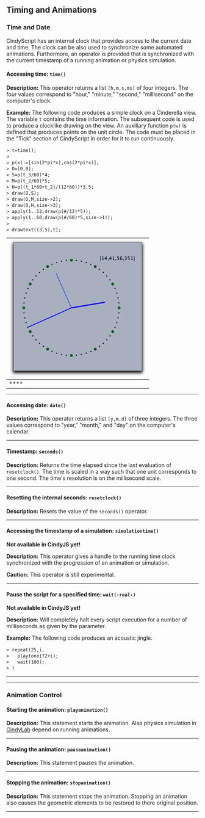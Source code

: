 ## Timing and Animations

###  Time and Date

CindyScript has an internal clock that provides access to the current date and time.
The clock can be also used to synchronize some automated animations.
Furthermore, an operator is provided that is synchronized with the current timestamp of a running animation or physics simulation.

#### Accessing time: `time()`

**Description:**
This operator returns a list `[h,m,s,ms]` of four integers.
The four values correspond to "hour," "minute," "second," "millisecond" on the computer's clock.

**Example:**
The following code produces a simple clock on a Cinderella view.
The variable `t` contains the time information.
The subsequent code is used to produce a clocklike drawing on the view.
An auxiliary function `p(w)` is defined that produces points on the unit circle.
The code must be placed in the "Tick" section of CindyScript in order for it to run continuously.

    > t=time();
    > 
    > p(x):=[sin(2*pi*x),cos(2*pi*x)];
    > O=[0,0];
    > S=p(t_3/60)*4;
    > M=p(t_2/60)*5;
    > H=p((t_1*60+t_2)/(12*60))*3.5;
    > draw(O,S);
    > draw(O,M,size->2);
    > draw(O,H,size->3);
    > apply(1..12,draw(p(#/12)*5));
    > apply(1..60,draw(p(#/60)*5,size->1));
    > 
    > drawtext((3,5),t);

| ![Image](img/ClockX.png) |
| ------------------------ |
| ****                     |

------

#### Accessing date: `date()`

**Description:**
This operator returns a list `[y,m,d]` of three integers.
The three values correspond to "year," "month," and "day" on the computer's calendar.

------

#### Timestamp: `seconds()`

**Description:**
Returns the time elapsed since the last evaluation of `resetclock()`.
The time is scaled in a way such that one unit corresponds to one second.
The time's resolution is on the millisecond scale.

------

#### Resetting the internal seconds: `resetclock()`

**Description:**
Resets the value of the `seconds()` operator.

------

#### Accessing the timestamp of a simulation: `simulationtime()`

**Not available in CindyJS yet!**

**Description:**
This operator gives a handle to the running time clock synchronized with the progression of an animation or simulation.

**Caution:**
This operator is still experimental.

------

#### Pause the script for a specified time: `wait(‹real›)`

**Not available in CindyJS yet!**

**Description:**
Will completely halt every script execution for a number of milliseconds as given by the parameter.

**Example:**
The following code produces an acoustic jingle.

    > repeat(25,i,
    >   playtone(72+i);
    >   wait(100);
    > )

------

------

###  Animation Control

#### Starting the animation: `playanimation()`

**Description:**
This statement starts the animation.
Also physics simulation in [CindyLab](CindyLab.md) depend on running animations.

------

#### Pausing the animation: `pauseanimation()`

**Description:**
This statement pauses the animation.

------

#### Stopping the animation: `stopanimation()`

**Description:**
This statement stops the animation.
Stopping an animation also causes the geometric elements to be restored to there original position.

------
